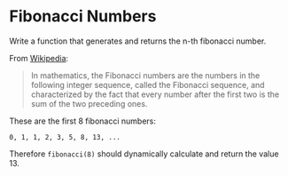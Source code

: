 # Fibonacci Numbers

Write a function that generates and returns the n-th fibonacci number.

From [Wikipedia](https://en.wikipedia.org/wiki/Fibonacci_number):

> In mathematics, the Fibonacci numbers are the numbers in the following integer sequence, called the Fibonacci sequence, and characterized by the fact that every number after the first two is the sum of the two preceding ones.

These are the first 8 fibonacci numbers:

```
0, 1, 1, 2, 3, 5, 8, 13, ...
```

Therefore `fibonacci(8)` should dynamically calculate and return the value 13.
